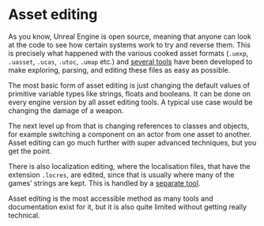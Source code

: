 # Asset editing
As you know, Unreal Engine is open source, meaning that anyone can look at the code to see how certain systems work to try and reverse them. This is precisely what happened with the various cooked asset formats (`.uexp`, `.uasset`, `.ucas`, `.utoc`, `.umap` etc.) and [several tools](https://github.com/Buckminsterfullerene02/UE-Modding-Tools#asset-editors-parsers--explorers) have been developed to make exploring, parsing, and editing these files as easy as possible. 

The most basic form of asset editing is just changing the default values of primitive variable types like strings, floats and booleans. It can be done on every engine version by all asset editing tools. A typical use case would be changing the damage of a weapon. 

The next level up from that is changing references to classes and objects, for example switching a component on an actor from one asset to another. Asset editing can go much further with super advanced techniques, but you get the point. 

There is also localization editing, where the localisation files, that have the extension `.locres`, are edited, since that is usually where many of the games’ strings are kept. This is handled by a [separate tool](https://github.com/Buckminsterfullerene02/UE-Modding-Tools#locres-editors).

Asset editing is the most accessible method as many tools and documentation exist for it, but it is also quite limited without getting really technical.
